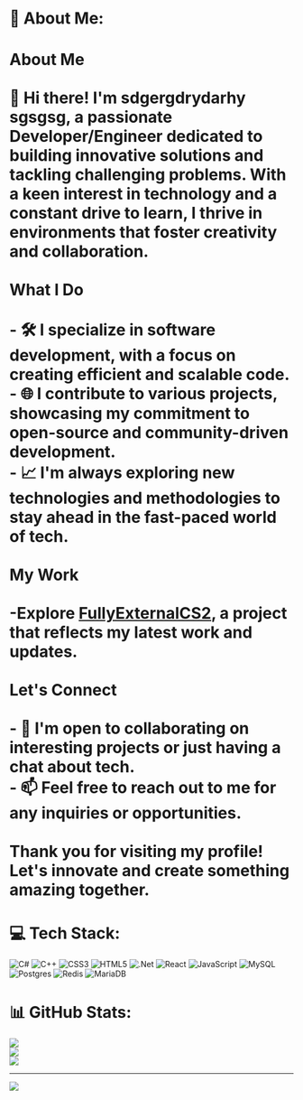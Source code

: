 # 💫 About Me:
# About Me<br><br>👋 Hi there! I'm sdgergdrydarhy sgsgsg, a passionate Developer/Engineer dedicated to building innovative solutions and tackling challenging problems. With a keen interest in technology and a constant drive to learn, I thrive in environments that foster creativity and collaboration.<br><br>What I Do<br><br>- 🛠️ I specialize in software development, with a focus on creating efficient and scalable code.<br>- 🌐 I contribute to various projects, showcasing my commitment to open-source and community-driven development.<br>- 📈 I'm always exploring new technologies and methodologies to stay ahead in the fast-paced world of tech.<br><br>My Work<br><br>-Explore [FullyExternalCS2](https://github.com/sweeperxz/FullyExternalCS2), a project that reflects my latest work and updates.<br><br>Let's Connect<br><br>- 💬 I'm open to collaborating on interesting projects or just having a chat about tech.<br>- 📫 Feel free to reach out to me for any inquiries or opportunities.<br><br>Thank you for visiting my profile! Let's innovate and create something amazing together.


# 💻 Tech Stack:
![C#](https://img.shields.io/badge/c%23-%23239120.svg?style=for-the-badge&logo=csharp&logoColor=white) ![C++](https://img.shields.io/badge/c++-%2300599C.svg?style=for-the-badge&logo=c%2B%2B&logoColor=white) ![CSS3](https://img.shields.io/badge/css3-%231572B6.svg?style=for-the-badge&logo=css3&logoColor=white) ![HTML5](https://img.shields.io/badge/html5-%23E34F26.svg?style=for-the-badge&logo=html5&logoColor=white) ![.Net](https://img.shields.io/badge/.NET-5C2D91?style=for-the-badge&logo=.net&logoColor=white) ![React](https://img.shields.io/badge/react-%2320232a.svg?style=for-the-badge&logo=react&logoColor=%2361DAFB) ![JavaScript](https://img.shields.io/badge/javascript-%23323330.svg?style=for-the-badge&logo=javascript&logoColor=%23F7DF1E) ![MySQL](https://img.shields.io/badge/mysql-%2300000f.svg?style=for-the-badge&logo=mysql&logoColor=white) ![Postgres](https://img.shields.io/badge/postgres-%23316192.svg?style=for-the-badge&logo=postgresql&logoColor=white) ![Redis](https://img.shields.io/badge/redis-%23DD0031.svg?style=for-the-badge&logo=redis&logoColor=white) ![MariaDB](https://img.shields.io/badge/MariaDB-003545?style=for-the-badge&logo=mariadb&logoColor=white)
# 📊 GitHub Stats:
![](https://github-readme-stats.vercel.app/api?username=sweeperxz&theme=default&hide_border=false&include_all_commits=true&count_private=true)<br/>
![](https://github-readme-streak-stats.herokuapp.com/?user=sweeperxz&theme=default&hide_border=false)<br/>
![](https://github-readme-stats.vercel.app/api/top-langs/?username=sweeperxz&theme=default&hide_border=false&include_all_commits=true&count_private=true&layout=compact)

---
[![](https://visitcount.itsvg.in/api?id=sweeperxz&icon=0&color=0)](https://visitcount.itsvg.in)

<!-- Proudly created with GPRM ( https://gprm.itsvg.in ) -->
